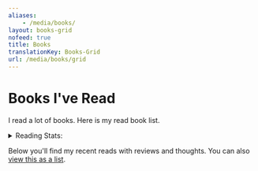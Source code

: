 ```yaml
---
aliases:
    - /media/books/
layout: books-grid
nofeed: true
title: Books
translationKey: Books-Grid
url: /media/books/grid
---
```


# Books I've Read

I read a lot of books. Here is my read book list.

<details>
    <summary>Reading Stats:</summary>

- **2025** - {{< book-count 2025 >}}, {{< page-count 2025 >}}
- **2024** - {{< book-count 2024 >}}, {{< page-count 2024 >}}
- **2023** - {{< book-count 2023 >}}, {{< page-count 2023 >}}
- **2022** - {{< book-count 2022 2023 >}}, {{< page-count 2022 >}}
- **2021** - {{< book-count 2021 >}}, {{< page-count 2021 >}}
- **2020** - {{< book-count 2020 >}}, {{< page-count 2020 >}}
- **2019** - {{< book-count 2019 >}}, {{< page-count 2019 >}}
- **2018** - {{< book-count 2018 >}}, {{< page-count 2018 >}}
- **2017** - {{< book-count 2017 >}}, {{< page-count 2017 >}}
- **2016** - {{< book-count 2016 >}}, {{< page-count 2016 >}}
- **2015** - {{< book-count 2015 >}}, {{< page-count 2015 >}}
- **2014** - {{< book-count 2014 >}}, {{< page-count 2014 >}}

</details>

Below you'll find my recent reads with reviews and thoughts. You can also [view this as a list](/media/books/list).
